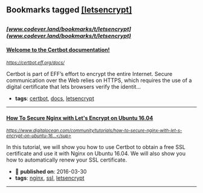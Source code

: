 ## Bookmarks tagged [[letsencrypt]](https://www.codever.land/search?q=[letsencrypt])

_<sup><sup>[www.codever.land/bookmarks/t/letsencrypt](www.codever.land/bookmarks/t/letsencrypt)</sup></sup>_
---
#### [Welcome to the Certbot documentation! ](https://certbot.eff.org/docs/)
_<sup>https://certbot.eff.org/docs/</sup>_

Certbot is part of EFF’s effort to encrypt the entire Internet. Secure communication over the Web relies on HTTPS, which requires the use of a digital certificate that lets browsers verify the identit...
* **tags**: [certbot](../tagged/certbot.md), [docs](../tagged/docs.md), [letsencrypt](../tagged/letsencrypt.md)
---
#### [How To Secure Nginx with Let's Encrypt on Ubuntu 16.04](https://www.digitalocean.com/community/tutorials/how-to-secure-nginx-with-let-s-encrypt-on-ubuntu-16-04)
_<sup>https://www.digitalocean.com/community/tutorials/how-to-secure-nginx-with-let-s-encrypt-on-ubuntu-16...</sup>_

In this tutorial, we will show you how to use Certbot to obtain a free SSL certificate and use it with Nginx on Ubuntu 16.04. We will also show you how to automatically renew your SSL certificate.
* :calendar: **published on**: 2016-03-30
* **tags**: [nginx](../tagged/nginx.md), [ssl](../tagged/ssl.md), [letsencrypt](../tagged/letsencrypt.md)
---
